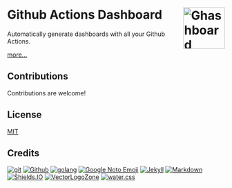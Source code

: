 # Github Actions Dashboard [<img alt="Ghashboard Logo" src="https://ghashboard.marcuse.info/favicon.svg" height="96" align="right" />](https://ghashboard.marcuse.info/)

Automatically generate dashboards with all your Github Actions.

[more...](https://ghashboard.marcuse.info/)

## Contributions

Contributions are welcome!

## License

[MIT](LICENSE.txt)

## Credits

[![git](https://www.vectorlogo.zone/logos/git-scm/git-scm-ar21.svg)](https://git-scm.com/ "Version control")
[![Github](https://www.vectorlogo.zone/logos/github/github-ar21.svg)](https://github.com/ "Code hosting")
[![golang](https://www.vectorlogo.zone/logos/golang/golang-ar21.svg)](https://golang.org/ "Programming language")
[![Google Noto Emoji](https://www.vectorlogo.zone/logos/google/google-ar21.svg)](https://github.com/googlefonts/noto-emoji/ "Logo")
[![Jekyll](https://www.vectorlogo.zone/logos/jekyllrb/jekyllrb-ar21.svg)](https://www.jekyllrb.com/ "Static website builder")
[![Markdown](https://www.vectorlogo.zone/logos/commonmark/commonmark-ar21.svg)](https://commonmark.org/ "CommonMark Markdown")
[![Shields.IO](https://www.vectorlogo.zone/logos/shieldsio/shieldsio-ar21.svg)](http://shields.io/ "README badges")
[![VectorLogoZone](https://www.vectorlogo.zone/logos/vectorlogozone/vectorlogozone-ar21.svg)](https://www.vectorlogo.zone/ "Logos")
[![water.css](https://www.vectorlogo.zone/logos/netlifyapp_watercss/netlifyapp_watercss-ar21.svg)](https://watercss.netlify.app/ "Classless CSS")
